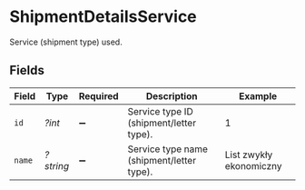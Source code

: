# ShipmentDetailsService

Service (shipment type) used.


## Fields

| Field                                     | Type                                      | Required                                  | Description                               | Example                                   |
| ----------------------------------------- | ----------------------------------------- | ----------------------------------------- | ----------------------------------------- | ----------------------------------------- |
| `id`                                      | *?int*                                    | :heavy_minus_sign:                        | Service type ID (shipment/letter type).   | 1                                         |
| `name`                                    | *?string*                                 | :heavy_minus_sign:                        | Service type name (shipment/letter type). | List zwykły ekonomiczny                   |